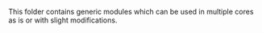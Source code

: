 This folder contains generic modules which can be used in multiple cores as is or with slight modifications.
